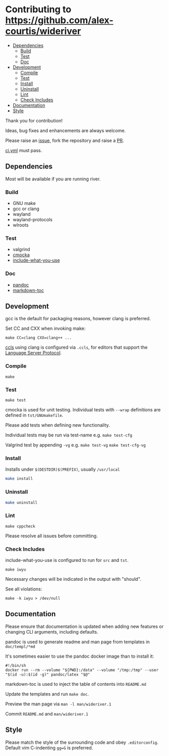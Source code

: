 # Contributing to https://github.com/alex-courtis/wideriver

<!-- toc -->

- [Dependencies](#dependencies)
  * [Build](#build)
  * [Test](#test)
  * [Doc](#doc)
- [Development](#development)
  * [Compile](#compile)
  * [Test](#test-1)
  * [Install](#install)
  * [Uninstall](#uninstall)
  * [Lint](#lint)
  * [Check Includes](#check-includes)
- [Documentation](#documentation)
- [Style](#style)

<!-- tocstop -->

Thank you for contribution!

Ideas, bug fixes and enhancements are always welcome.

Please raise an [issue](https://github.com/alex-courtis/wideriver/issues), fork the repository and raise a [PR](https://github.com/alex-courtis/wideriver/pulls).

[ci.yml](.github/workflows/ci.yml) must pass.

## Dependencies

Most will be available if you are running river.

### Build
* GNU make
* gcc or clang
* wayland
* wayland-protocols
* wlroots

### Test
* valgrind
* [cmocka](https://cmocka.org/)
* [include-what-you-use](https://include-what-you-use.org/)

### Doc
* [pandoc](https://pandoc.org)
* [markdown-toc](https://github.com/jonschlinkert/markdown-toc)

## Development

gcc is the default for packaging reasons, however clang is preferred.

Set CC and CXX when invoking make:

`make CC=clang CXX=clang++ ...`

[ccls](https://github.com/MaskRay/ccls) using clang is configured via `.ccls`, for editors that support the [Language Server Protocol](https://microsoft.github.io/language-server-protocol/).

### Compile

`make`

### Test

`make test`

cmocka is used for unit testing. Individual tests with `--wrap` definitions are defined in `tst/GNUmakefile`.

Please add tests when defining new functionality.

Individual tests may be run via test-name e.g.
`make test-cfg`

Valgrind test by appending `-vg` e.g.
`make test-vg`
`make test-cfg-vg`

### Install

Installs under `$(DESTDIR)$(PREFIX)`, usually `/usr/local`

```sh
make install
```

### Uninstall

```sh
make uninstall
```

### Lint

`make cppcheck`

Please resolve all issues before committing.

### Check Includes

include-what-you-use is configured to run for `src` and `tst`.

`make iwyu`

Necessary changes will be indicated in the output with "should".

See all violations:

`make -k iwyu > /dev/null`

## Documentation

Please ensure that documentation is updated when adding new features or changing CLI arguments, including defaults.

pandoc is used to generate readme and man page from templates in `doc/templ/*md`

It's sometimes easier to use the pandoc docker image than to install it:
```
#!/bin/sh
docker run --rm --volume "${PWD}:/data" --volume "/tmp:/tmp" --user "$(id -u):$(id -g)" pandoc/latex "$@"
```

markdown-toc is used to inject the table of contents into `README.md`

Update the templates and run `make doc`.

Preview the man page via `man -l man/wideriver.1`

Commit `README.md` and `man/wideriver.1`

## Style

Please match the style of the surrounding code and obey `.editorconfig`. Default vim C-indenting `gg=G` is preferred.

